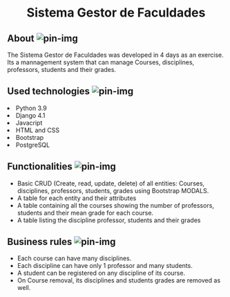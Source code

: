 <h1 align="center">Sistema Gestor de Faculdades</h1>

## About ![pin-img](https://user-images.githubusercontent.com/110631271/215866770-755c96a6-17fa-4a7c-9c05-23693843f01c.png)

The Sistema Gestor de Faculdades was developed in 4 days as an exercise. Its a mannagement system that can manage Courses, disciplines, professors, students and their grades.

## Used technologies ![pin-img](https://user-images.githubusercontent.com/110631271/215866770-755c96a6-17fa-4a7c-9c05-23693843f01c.png)
<li>Python 3.9</li>
<li>Django 4.1</li>
<li>Javacript</li>
<li>HTML and CSS</li>
<li>Bootstrap</li>
<li>PostgreSQL</li>

## Functionalities ![pin-img](https://user-images.githubusercontent.com/110631271/215866770-755c96a6-17fa-4a7c-9c05-23693843f01c.png)

- Basic CRUD (Create, read, update, delete) of all entities: Courses, disciplines, professors, students, grades using Bootstrap MODALS.
- A table for each entity and their attributes
- A table containing all the courses showing the number of professors, students and their mean grade for each course.
- A table listing the discipline professor, students and their grades

## Business rules ![pin-img](https://user-images.githubusercontent.com/110631271/215866770-755c96a6-17fa-4a7c-9c05-23693843f01c.png)

- Each course can have many disciplines.
- Each discipline can have only 1 professor and many students.
- A student can be registered on any discipline of its course.
- On Course removal, its disciplines and students grades are removed as well.
